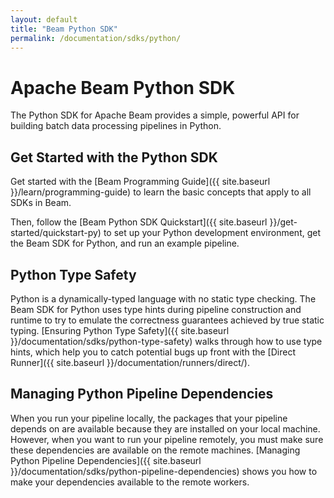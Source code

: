 ```yaml
---
layout: default
title: "Beam Python SDK"
permalink: /documentation/sdks/python/
---
```

# Apache Beam Python SDK

The Python SDK for Apache Beam provides a simple, powerful API for building batch data processing pipelines in Python.

## Get Started with the Python SDK

Get started with the [Beam Programming Guide]({{ site.baseurl }}/learn/programming-guide) to learn the basic concepts that apply to all SDKs in Beam.

Then, follow the [Beam Python SDK Quickstart]({{ site.baseurl }}/get-started/quickstart-py) to set up your Python development environment, get the Beam SDK for Python, and run an example pipeline.

## Python Type Safety

Python is a dynamically-typed language with no static type checking. The Beam SDK for Python uses type hints during pipeline construction and runtime to try to emulate the correctness guarantees achieved by true static typing. [Ensuring Python Type Safety]({{ site.baseurl }}/documentation/sdks/python-type-safety) walks through how to use type hints, which help you to catch potential bugs up front with the [Direct Runner]({{ site.baseurl }}/documentation/runners/direct/).

## Managing Python Pipeline Dependencies

When you run your pipeline locally, the packages that your pipeline depends on are available because they are installed on your local machine. However, when you want to run your pipeline remotely, you must make sure these dependencies are available on the remote machines. [Managing Python Pipeline Dependencies]({{ site.baseurl }}/documentation/sdks/python-pipeline-dependencies) shows you how to make your dependencies available to the remote workers.

